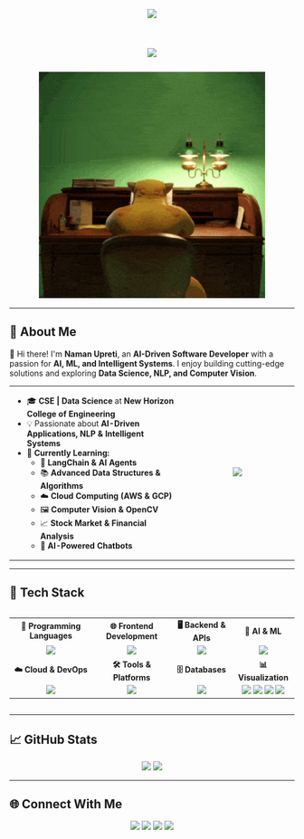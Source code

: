 <!-- Profile Header -->
<p align="center">
  <a href="#" onclick="alert('Naman Upreti')">
    <img src="https://media.giphy.com/media/hvRJCLFzcasrR4ia7z/giphy.gif" width="40px"/>
  </a>
</p>

<h1 align="center">
  <img src="https://readme-typing-svg.herokuapp.com?font=Fira+Code&weight=700&size=30&duration=2000&pause=1000&color=F7B93E&center=true&vCenter=true&width=700&lines=🚀+Welcome+to+My+GitHub!;I'm+Naman+Upreti!+👋;AI+%26+ML+Developer;Data+Science+Explorer;AI-Driven+Software+Developer;Let's+Build+Something+Awesome!+🔥" />
</h1>

<p align="center">
  <a href="#" onclick="alert('Naman Upreti')">
    <img src="https://raw.githubusercontent.com/naman-upreti/gif_readme/main/working-no-idea.gif" width="400px"/>
  </a>
</p>

---

## 📌 **About Me**
👋 Hi there! I'm **Naman Upreti**, an **AI-Driven Software Developer** with a passion for **AI, ML, and Intelligent Systems**. I enjoy building cutting-edge solutions and exploring **Data Science, NLP, and Computer Vision**.  

<table>
  <tr>
    <td width="60%">
      <ul>
        <li>🎓 <b>CSE | Data Science</b> at <b>New Horizon College of Engineering</b></li>
        <li>💡 Passionate about <b>AI-Driven Applications, NLP & Intelligent Systems</b></li>
        <li>🔭 <b>Currently Learning:</b>
          <ul>
            <li>🤖 <b>LangChain & AI Agents</b></li>
            <li>📚 <b>Advanced Data Structures & Algorithms</b></li>
            <li>☁️ <b>Cloud Computing (AWS & GCP)</b></li>
            <li>🖼️ <b>Computer Vision & OpenCV</b></li>
            <li>📈 <b>Stock Market & Financial Analysis</b></li>
            <li>💬 <b>AI-Powered Chatbots</b></li>
          </ul>
        </li>
      </ul>
    </td>
    <td width="40%" align="center">
      <img src="https://media.giphy.com/media/qgQUggAC3Pfv687qPC/giphy.gif" width="300px"/>
    </td>
  </tr>
</table>

---

## 🚀 **Tech Stack**
<div style="overflow-x: auto;">
<table>
  <tr>
    <td align="center"><b>📜 Programming Languages</b></td>
    <td align="center"><b>🌐 Frontend Development</b></td>
    <td align="center"><b>🖥️ Backend & APIs</b></td>
    <td align="center"><b>🧠 AI & ML</b></td>
  </tr>
  <tr>
    <td align="center">
      <img src="https://skillicons.dev/icons?i=python,cpp,java,js,ts" />
    </td>
    <td align="center">
      <img src="https://skillicons.dev/icons?i=react,nextjs,html,css,tailwind" />
    </td>
    <td align="center">
      <img src="https://skillicons.dev/icons?i=nodejs,fastapi,django,streamlit,postman" />
    </td>
    <td align="center">
      <img src="https://skillicons.dev/icons?i=tensorflow,pytorch,scikit-learn,pandas,numpy,opencv" />
    </td>
  </tr>
  <tr>
    <td align="center"><b>☁️ Cloud & DevOps</b></td>
    <td align="center"><b>🛠️ Tools & Platforms</b></td>
    <td align="center"><b>🗄️ Databases</b></td>
    <td align="center"><b>📊 Visualization</b></td>
  </tr>
  <tr>
    <td align="center">
      <img src="https://skillicons.dev/icons?i=aws,gcp,docker,vercel" />
    </td>
    <td align="center">
      <img src="https://skillicons.dev/icons?i=git,github,vscode,figma,linux" />
    </td>
    <td align="center">
      <img src="https://skillicons.dev/icons?i=mysql,mongodb,postgres" />
    </td>
    <td align="center">
      <img src="https://skillicons.dev/icons?i=tableau" />
      <img src="https://skillicons.dev/icons?i=seaborn" />
      <img src="https://skillicons.dev/icons?i=matplotlib" />
      <img src="https://skillicons.dev/icons?i=plotly" />
    </td>
  </tr>
</table>
</div>

---

## 📈 **GitHub Stats**
<p align="center">
  <img src="https://github-readme-stats.vercel.app/api?username=naman-upreti&show_icons=true&theme=radical" height="180px"/>
  <img src="https://github-readme-stats.vercel.app/api/top-langs/?username=naman-upreti&layout=compact&theme=radical" height="180px"/>
</p>

---

## 🌐 **Connect With Me**
<p align="center">
  <a href="https://www.linkedin.com/in/naman-upreti/" target="_blank"><img src="https://skillicons.dev/icons?i=linkedin" /></a>
  <a href="mailto:namanupreti.official@gmail.com"><img src="https://skillicons.dev/icons?i=gmail" /></a>
  <a href="https://twitter.com/naman_upreti"><img src="https://skillicons.dev/icons?i=twitter" /></a>
  <a href="https://namanupreti.dev"><img src="https://skillicons.dev/icons?i=wordpress" /></a>
</p>
